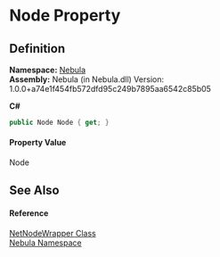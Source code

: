 # Node Property




## Definition
**Namespace:** <a href="N_Nebula">Nebula</a>  
**Assembly:** Nebula (in Nebula.dll) Version: 1.0.0+a74e1f454fb572dfd95c249b7895aa6542c85b05

**C#**
``` C#
public Node Node { get; }
```



#### Property Value
Node

## See Also


#### Reference
<a href="T_Nebula_NetNodeWrapper">NetNodeWrapper Class</a>  
<a href="N_Nebula">Nebula Namespace</a>  
